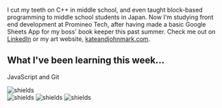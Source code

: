 

I cut my teeth on C++ in middle school, and even taught block-based programming to middle school students in Japan.  Now I'm studying front end development at Promineo Tech, after having made a basic Google Sheets App for my boss' book keeper this past summer. Check me out on [LinkedIn](https://www.linkedin.com/in/johnmarkrhoades/) or my art website, [kateandjohnmark.com](https://www.kateandjohnmark.com/).

## What I've been learning this week...

JavaScript and Git

![shields](https://img.shields.io/github/last-commit/jmrhadz/week1)    
![shields](https://img.shields.io/badge/javascript-blue) ![shields](https://img.shields.io/badge/html-yellow) ![shields](https://img.shields.io/badge/css-orange)

###

